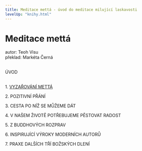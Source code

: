 ```yaml
---
title: Meditace mettá - úvod do meditace milující laskavosti
levelUp: "knihy.html"
---
```


# Meditace mettá

autor: Teoh Visu<br>
překlad: Markéta Černá<br><br>

ÚVOD<br><br>

<span>1.</span> <a href="/knihy/meditace-metta/1-vyzarovani-metta.html">VYZAŘOVÁNÍ METTÁ <br></a>

<span>2.</span> POZITIVNÍ PŘÁNÍ <br>

<span>3.</span> CESTA PO NÍŽ SE MŮŽEME DÁT<br>

<span>4.</span> V NAŠEM ŽIVOTĚ POTŘEBUJEME PĚSTOVAT RADOST<br>

<span>5.</span> Z BUDDHOVÝCH ROZPRAV<br>

<span>6.</span> INSPIRUJÍCÍ VÝROKY MODERNÍCH AUTORŮ<br>

<span>7.</span> PRAXE DALŠÍCH TŘÍ BOŽSKÝCH DLENÍ

